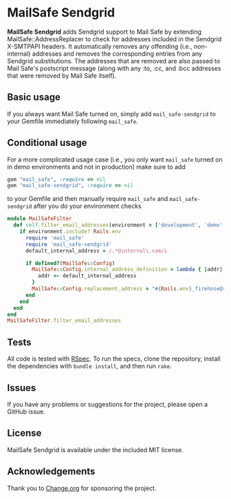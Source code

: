 # MailSafe Sendgrid

**MailSafe Sendgrid** adds Sendgrid support to Mail Safe by extending MailSafe::AddressReplacer to check for addresses included in the Sendgrid X-SMTPAPI headers. It automatically removes any offending (i.e., non-internal) addresses and removes the corresponding entries from any Sendgrid substitutions. The addresses that are removed are also passed to Mail Safe's postscript message (along with any :to, :cc, and :bcc addresses that were removed by Mail Safe itself).

## Basic usage

If you always want Mail Safe turned on, simply add `mail_safe-sendgrid` to your Gemfile immediately following `mail_safe`.

## Conditional usage
For a more complicated usage case (i.e., you only want `mail_safe` turned on in demo environments and not in production) make sure to add


```ruby
gem "mail_safe", :require => nil
gem "mail_safe-sendgrid", :require => nil
```

to your Gemfile and then manually require `mail_safe` and `mail_safe-sendgrid` after you do your environment checks

```ruby
module MailSafeFilter
  def self.filter_email_addresses(environment = ['development', 'demo', 'staging'])
    if environment.include? Rails.env
      require 'mail_safe'
      require 'mail_safe-sendgrid'
      default_internal_address = /.*@internal\.com/i

      if defined?(MailSafe::Config)
        MailSafe::Config.internal_address_definition = lambda { |addr|
          addr =~ default_internal_address
        }
        MailSafe::Config.replacement_address = "#{Rails.env}_firehose@replacement.com"
      end
    end
  end
end
MailSafeFilter.filter_email_addresses
```

## Tests

All code is tested with [RSpec](https://github.com/rspec/rspec). To run the specs, clone the repository, install the dependencies with `bundle install`, and then run `rake`.

## Issues

If you have any problems or suggestions for the project, please open a GitHub issue.

## License

MailSafe Sendgrid is available under the included MIT license.

## Acknowledgements

Thank you to [Change.org](http://www.change.org/) for sponsoring the project.